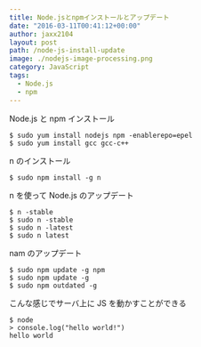 ```yaml
---
title: Node.jsとnpmインストールとアップデート
date: "2016-03-11T00:41:12+00:00"
author: jaxx2104
layout: post
path: /node-js-install-update
image: ./nodejs-image-processing.png
category: JavaScript
tags:
  - Node.js
  - npm
---
```


Node.js と npm インストール

```
$ sudo yum install nodejs npm -enablerepo=epel
$ sudo yum install gcc gcc-c++
```

n のインストール

```
$ sudo npm install -g n
```

n を使って Node.js のアップデート

```
$ n -stable
$ sudo n -stable
$ sudo n -latest
$ sudo n latest
```

nam のアップデート

```
$ sudo npm update -g npm
$ sudo npm update -g
$ sudo npm outdated -g
```

こんな感じでサーバ上に JS を動かすことができる

```
$ node
> console.log("hello world!")
hello world
```
